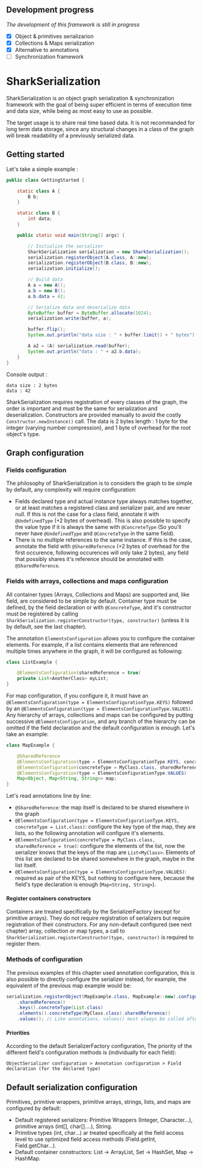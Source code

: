 ## Development progress

*The development of this framework is still in progress*

- [X] Object & primitives serializarion
- [X] Collections & Maps serialization
- [X] Alternative to annotations
- [ ] Synchronization framework

# SharkSerialization

SharkSerialization is an object graph serialization & synchronization framework with the goal of being super efficient in terms of execution time and data size, while being as most easy to use as possible.

The target usage is to share real time based data. It is not recommanded for long term data storage, since any structural changes in a class of the graph will break readability of a previously serialized data.

## Getting started

Let's take a simple example : 
```java
public class GettingStarted {

    static class A {
        B b;
    }

    static class B {
        int data;
    }

    public static void main(String[] args) {

        // Initialize the serializer
        SharkSerialization serialization = new SharkSerialization();
        serialization.registerObject(A.class, A::new);
        serialization.registerObject(B.class, B::new);
        serialization.initialize();

        // Build data
        A a = new A();
        a.b = new B();
        a.b.data = 42;

        // Serialize data and deserialize data
        ByteBuffer buffer = ByteBuffer.allocate(1024);
        serialization.write(buffer, a);

        buffer.flip();
        System.out.println("data size : " + buffer.limit() + " bytes");

        A a2 = (A) serialization.read(buffer);
        System.out.println("data : " + a2.b.data);
    }
}
```
Console output :
```console
data size : 2 bytes
data : 42
```
SharkSerialization requires registration of every classes of the graph, the order is important and must be the same for serialization and deserialization. Constructors are provided manually to avoid the costly `Constructor.newInstance()` call.
The data is 2 bytes length : 1 byte for the integer (varying number compression), and  1 byte of overhead for the root object's type.

## Graph configuration

### Fields configuration

The philosophy of SharkSerialization is to considers the graph to be simple by default, any complexity will require configuration:
- Fields declared type and actual instance type always matches together, or at least matches a registered class and serializer pair, and are never null. If this is not the case for a class field, annotate it with `@UndefinedType` (+2 bytes of overhead). This is also possible to specify the value type if it is always the same with `@ConcreteType` (So you'll never have `@UndefinedType` and `@ConcreteType` in the same field).
- There is no multiple references to the same instance. If this is the case, annotate the field with `@SharedReference` (+2 bytes of overhead for the first occurence, following occurences will only take 2 bytes), any field that possibly shares it's reference should be annotated with `@SharedReference`.

### Fields with arrays, collections and maps configuration

All container types (Arrays, Collections and Maps) are supported and, like field, are considered to be simple by default. Container type must be defined, by the field declaration or with `@ConcreteType`, and it's constructor must be registered by calling `SharkSerialization.registerConstructor(type, constructor)` (unless it is by default, see the last chapter).

The annotation `ElementsConfiguration` allows you to configure the container elements. For example, if a list contains elements that are referenced multiple times anywhere in the graph, it will be configured as following:

```java
class ListExample {

    @ElementsConfiguration(sharedReference = true)
    private List<AnotherClass> myList;
}
```

For map configuration, if you configure it, it must have an `@ElementsConfiguration(type = ElementsConfigurationType.KEYS)` followed by an `@ElementsConfiguration(type = ElementsConfigurationType.VALUES)`. Any hierarchy of arrays, collections and maps can be configured by putting successive `@ElementsConfiguration`, and any branch of the hierarchy can be omitted if the field declaration and the default configuration is enough. Let's take an example:

```java
class MapExample {

    @SharedReference
    @ElementsConfiguration(type = ElementsConfigurationType.KEYS, concreteType = List.class)
    @ElementsConfiguration(concreteType = MyClass.class, sharedReference = true)
    @ElementsConfiguration(type = ElementsConfigurationType.VALUES)
    Map<Object, Map<String, String>> map;
}
```

Let's read annotations line by line:
- `@SharedReference`: the map itself is declared to be shared elsewhere in the graph
- `@ElementsConfiguration(type = ElementsConfigurationType.KEYS, concreteType = List.class)`: configure the key type of the map, they are lists, so the following annotation will configure it's elements.
- `@ElementsConfiguration(concreteType = MyClass.class, sharedReference = true)`: configure the elements of the list, now the serializer knows that the keys of the map are `List<MyClass>`. Elements of this list are declared to be shared somewhere in the graph, maybe in the list itself.
- `@ElementsConfiguration(type = ElementsConfigurationType.VALUES)`: required as pair of the KEYS, but nothing to configure here, because the field's type declaration is enough (`Map<String, String>`).

#### Register containers constructors

Containers are treated specifically by the SerializerFactory (except for primitive arrays). They do not require registration of serializers but require registration of their constructors. For any non-default configured (see next chapter) array, collection or map types, a call to `SharkSerialization.registerConstructor(type, constructor)` is required to register them.

### Methods of configuration

The previous examples of this chapter used annotation configuration, this is also possible to directly configure the serializer instead, for example, the equivalent of the previous map example would be:

```java
serialization.registerObject(MapExample.class, MapExample::new).configure("map")
    .sharedReference()
    .keys().concreteType(List.class)
    .elements().concreteType(MyClass.class).sharedReference()
    .values(); // Like annotations, values() must always be called after keys(), even if there is nothing to configure.

```

#### Priorities

According to the default SerializerFactory configuration, The priority of the different field's configuration methods is (individually for each field):

```
ObjectSerializer configuration > Annotation configuration > Field declaration (for the declared type)
```

## Default serialization configuration

Primitives, primitive wrappers, primitive arrays, strings, lists, and maps are configured by default:
- Default registered serializers: Primitive Wrappers (Integer, Character...), primitive arrays (int[], char[]....), String.
- Primitive types (int, char...) ar treated specifically at the field access level to use optimized field access methods (Field.getInt, Field.getChar...).
- Default container constructors: List -> ArrayList, Set -> HashSet, Map -> HashMap.


